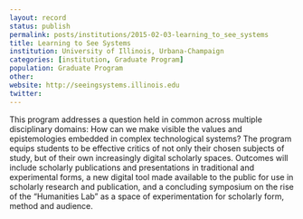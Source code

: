 ```yaml
---
layout: record
status: publish
permalink: posts/institutions/2015-02-03-learning_to_see_systems
title: Learning to See Systems
institution: University of Illinois, Urbana-Champaign
categories: [institution, Graduate Program]
population: Graduate Program
other: 
website: http://seeingsystems.illinois.edu
twitter: 
---
```


This program addresses a question held in common across multiple disciplinary domains:
How can we make visible the values and epistemologies embedded in complex technological systems? The program equips students to be effective critics of not only their chosen subjects of study, but of their own increasingly digital scholarly spaces.  Outcomes will include scholarly publications and presentations in traditional and experimental forms, a new digital tool made available to the public for use in scholarly research and publication, and a concluding symposium on the rise of the “Humanities Lab” as a space of experimentation for scholarly form, method and audience.
